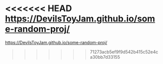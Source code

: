 <<<<<<< HEAD
https://DevilsToyJam.github.io/some-random-proj/
=======
https://DevilsToyJam.github.io/some-random-proj/
>>>>>>> 71273acb5ef9f9d542b415c52e4ca30bb7d33155
